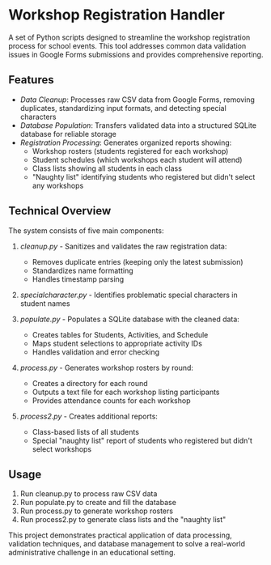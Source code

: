 # Workshop Registration Handler

A set of Python scripts designed to streamline the workshop registration process for school events. This tool addresses common data validation issues in Google Forms submissions and provides comprehensive reporting.

## Features

- *Data Cleanup*: Processes raw CSV data from Google Forms, removing duplicates, standardizing input formats, and detecting special characters
- *Database Population*: Transfers validated data into a structured SQLite database for reliable storage
- *Registration Processing*: Generates organized reports showing:
  - Workshop rosters (students registered for each workshop)
  - Student schedules (which workshops each student will attend)
  - Class lists showing all students in each class
  - "Naughty list" identifying students who registered but didn't select any workshops

## Technical Overview

The system consists of five main components:

1. *cleanup.py* - Sanitizes and validates the raw registration data:
   - Removes duplicate entries (keeping only the latest submission)
   - Standardizes name formatting
   - Handles timestamp parsing

2. *specialcharacter.py* - Identifies problematic special characters in student names

3. *populate.py* - Populates a SQLite database with the cleaned data:
   - Creates tables for Students, Activities, and Schedule
   - Maps student selections to appropriate activity IDs
   - Handles validation and error checking

4. *process.py* - Generates workshop rosters by round:
   - Creates a directory for each round
   - Outputs a text file for each workshop listing participants
   - Provides attendance counts for each workshop

5. *process2.py* - Creates additional reports:
   - Class-based lists of all students
   - Special "naughty list" report of students who registered but didn't select workshops

## Usage

1. Run cleanup.py to process raw CSV data
2. Run populate.py to create and fill the database
3. Run process.py to generate workshop rosters
4. Run process2.py to generate class lists and the "naughty list"

This project demonstrates practical application of data processing, validation techniques, and database management to solve a real-world administrative challenge in an educational setting.
